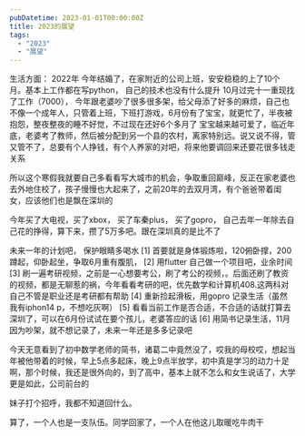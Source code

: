```yaml
---
pubDatetime: 2023-01-01T00:00:00Z
title: 2023的展望
tags:
  - "2023"
  - "展望"
---
```


生活方面：
2022年 今年结婚了，在家附近的公司上班，安安稳稳的上了10个月。基本上工作都在写python， 自己的技术也没有什么提升
10月过完十一重现找了工作（7000），
今年跟老婆吵了很多很多架，给父母添了好多的麻烦，自己也不像一个成年人，只管着上班，下班打游戏，6月份有了宝宝，就更忙了，半夜被抱怨，整夜整夜的睡不好觉，不过现在还好6个多月了
宝宝越来越可爱了，临近年底，老婆考了教师，然后被分配到另一个县的农村，离家特别远。说又说不得，管又管不了，总要有个人挣钱，有个人养家的对吧，将来他要调回来还要花很多钱走关系

所以这个寒假我就要自己多看看写大城市的机会，争取重回巅峰，反正在家老婆也去外地住校了，孩子慢慢也大起来了，之前20年的去双月湾，有个爸爸带着闺女，应该他们也是飘在深圳的

今年买了大电视，买了xbox， 买了车秦plus， 买了gopro， 自己去年一年除去自己花的挣得，算下来，攒了5万多吧。跟在深圳真的是比不了

未来一年的计划吧， 保护眼睛多喝水
[1] 首要就是身体锻炼啦，120俯卧撑，200蹲起，仰卧起坐，争取6月重有腹肌，
[2] 用flutter 自己做一个项目吧，业余时间
[3] 刷一遍考研视频，之前是一心想要考公，刷了考公的视频，。后面还刷了教资的视频，都是无聊惹的祸，今年看看考研的吧，优先数学和计算机408.这两科对自己不管是职业还是考研都有帮助
[4] 重新捡起滑板，用gopro 记录生活（虽然我有iphon14 p，不想吃灰啊）
[5] 看看当前工作是否合适，不合适的话就打算去深圳了，可以在6月份试试在要个孩儿，老婆答应的话
[6] 用简书记录生活，11月因为吵架，就不想记录了，未来一年还是多多记录吧

今天无意看到了初中数学老师的简书，诸葛二中竟然没了，哎我的母校哎，想起当年被他带着的时候，早上5点多起床，晚上9点半放学，初中真是学习的动力十足啊，那个时候，我还是很外向的，到了高中，基本上就不怎么和女生说话了，大学更是如此，公司前台的

妹子打个招呼，我都不知道回什么。

算了，一个人也是一支队伍。同学回家了，一个人在他这儿取暖吃牛肉干
